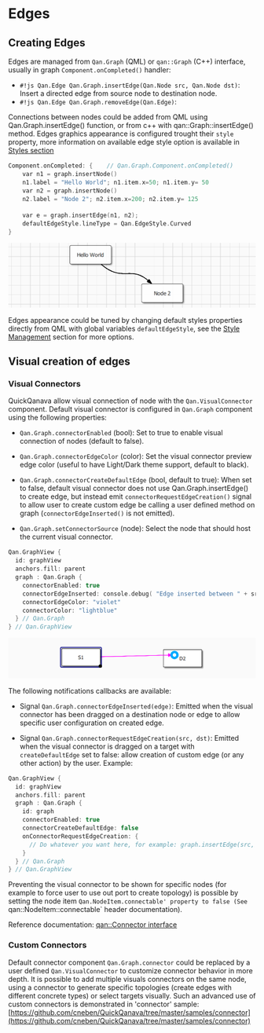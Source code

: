 Edges
============================

Creating Edges
------------------

Edges are managed from `Qan.Graph` (QML) or `qan::Graph` (C++) interface, usually in graph `Component.onCompleted()` handler:

- `#!js Qan.Edge Qan.Graph.insertEdge(Qan.Node src, Qan.Node dst)`: Insert a directed edge from source node to destination node.
- `#!js Qan.Edge Qan.Graph.removeEdge(Qan.Edge)`:

Connections between nodes could be added from QML using Qan.Graph.insertEdge() function, or from c++ with qan::Graph::insertEdge() method. Edges graphics appearance is configured trought their `style` property, more information on available edge style option is available in [Styles section ](styles.md)

``` cpp hl_lines="7"
Component.onCompleted: {	// Qan.Graph.Component.onCompleted()
    var n1 = graph.insertNode()
    n1.label = "Hello World"; n1.item.x=50; n1.item.y= 50
    var n2 = graph.insertNode()
    n2.label = "Node 2"; n2.item.x=200; n2.item.y= 125

    var e = graph.insertEdge(n1, n2);
    defaultEdgeStyle.lineType = Qan.EdgeStyle.Curved
}
```

![Default Edge](edges/edges-edge.png)

Edges appearance could be tuned by changing default styles properties directly from QML with global variables `defaultEdgeStyle`, see the [Style Management](styles.md) section for more options.


Visual creation of edges
------------------

### Visual Connectors

QuickQanava allow visual connection of node with the `Qan.VisualConnector` component. Default visual connector is configured in `Qan.Graph` component using the following properties:

- `Qan.Graph.connectorEnabled` (bool): Set to true to enable visual connection of nodes (default to false).

- `Qan.Graph.connectorEdgeColor` (color): Set the visual connector preview edge color (useful to have Light/Dark theme support, default to black).

- `Qan.Graph.connectorCreateDefaultEdge` (bool, default to true): When set to false, default visual connector does not use Qan.Graph.insertEdge() to create edge, but instead emit `connectorRequestEdgeCreation()` signal to allow user to create custom edge be calling a user defined method on graph (`connectorEdgeInserted()` is not emitted).

- `Qan.Graph.setConnectorSource` (node): Select the node that should host the current visual connector.

``` cpp hl_lines="5"
Qan.GraphView {
  id: graphView
  anchors.fill: parent
  graph : Qan.Graph {
    connectorEnabled: true
	connectorEdgeInserted: console.debug( "Edge inserted between " + src.label + " and  " + dst.label)
	connectorEdgeColor: "violet"
	connectorColor: "lightblue"
  } // Qan.Graph
} // Qan.GraphView
```

![Visual connector configuration](edges/edges-visual-connector-configuration.png)

The following notifications callbacks are available:

- Signal `Qan.Graph.connectorEdgeInserted(edge)`: Emitted when the visual connector has been dragged on a destination node or edge to allow specific user configuration on created edge.

- Signal `Qan.Graph.connectorRequestEdgeCreation(src, dst)`: Emitted when the visual connector is dragged on a target with `createDefaultEdge` set to false: allow creation of custom edge (or any other action) by the user. Example:

``` cpp hl_lines="8"
Qan.GraphView {
  id: graphView
  anchors.fill: parent
  graph : Qan.Graph {
    id: graph
    connectorEnabled: true
	connectorCreateDefaultEdge: false
	onConnectorRequestEdgeCreation: { 
	  // Do whatever you want here, for example: graph.insertEdge(src, dst)
	}
  } // Qan.Graph
} // Qan.GraphView
```

Preventing the visual connector to be shown for specific nodes (for example to force user to use out port to create topology) is possible by setting the node item `Qan.NodeItem.connectable' property to false (See `qan::NodeItem::connectable` header documentation).

Reference documentation: [qan::Connector interface](https://github.com/cneben/QuickQanava/blob/master/src/qanConnector.h)

### Custom Connectors

Default connector component `Qan.Graph.connector` could be replaced by a user defined `Qan.VisualConnector` to customize connector behavior in more depth. It is possible to add multiple visuals connectors on the same node, using a connector to generate specific topologies (create edges with different concrete types) or select targets visually. Such an advanced use of custom connectors is demonstrated in 'connector' sample: [https://github.com/cneben/QuickQanava/tree/master/samples/connector](https://github.com/cneben/QuickQanava/tree/master/samples/connector)



